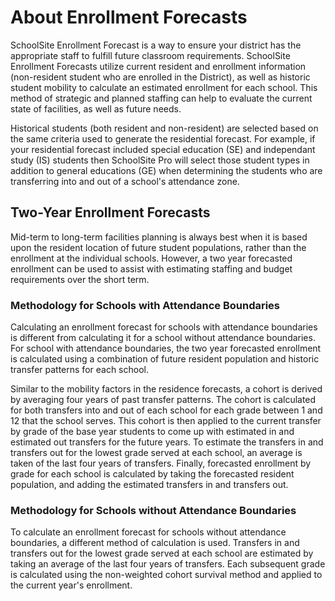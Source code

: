 # About Enrollment Forecasts

SchoolSite Enrollment Forecast is a way to ensure your district has the appropriate staff to fulfill future classroom requirements. SchoolSite Enrollment Forecasts utilize current resident and enrollment information (non-resident student who are enrolled in the District), as well as historic student mobility to calculate an estimated enrollment for each school. This method of strategic and planned staffing can help to evaluate the current state of facilities, as well as future needs.

Historical students (both resident and non-resident) are selected based on the same criteria used to generate the residential forecast. For example, if your residential forecast included special education (SE) and independant study (IS) students then SchoolSite Pro will select those student types in addition to general educations (GE) when determining the students who are transferring into and out of a school's attendance zone.

## Two-Year Enrollment Forecasts
Mid-term to long-term facilities planning is always best when it is based upon the resident location of future student populations, rather than the enrollment at the individual schools. However, a two year forecasted enrollment can be used to assist with estimating staffing and budget requirements over the short term.

### Methodology for Schools with Attendance Boundaries
Calculating an enrollment forecast for schools with attendance boundaries is different from calculating it for a school without attendance boundaries. For school with attendance boundaries, the two year forecasted enrollment is calculated using a combination of future resident population and historic transfer patterns for each school.

Similar to the mobility factors in the residence forecasts, a cohort is derived by averaging four years of past transfer patterns. The cohort is calculated for both transfers into and out of each school for each grade between 1 and 12 that the school serves. This cohort is then applied to the current transfer by grade of the base year students to come up with estimated in and estimated out transfers for the future years. To estimate the transfers in and transfers out for the lowest grade served at each school, an average is taken of the last four years of transfers. Finally, forecasted enrollment by grade for each school is calculated by taking the forecasted resident population, and adding the estimated transfers in and transfers out.

### Methodology for Schools without Attendance Boundaries
To calculate an enrollment forecast for schools without attendance boundaries, a different method of calculation is used. Transfers in and transfers out for the lowest grade served at each school are estimated by taking an average of the last four years of transfers. Each subsequent grade is calculated using the non-weighted cohort survival method and applied to the current year's enrollment. 

